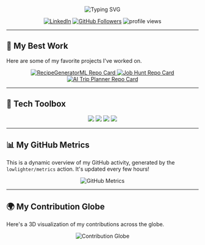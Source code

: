 <p align="center">
  <img src="https://readme-typing-svg.demolab.com?duration=2800&color=7DF9FF&center=true&vCenter=true&width=600&lines=Hi%2C+I'm+Suyash+Joshi+%F0%9F%91%8B;Software+Developer+%26+Tech+Explorer;I+build+full-stack+apps+and+ML+powered+experiences" alt="Typing SVG">
</p>

<p align="center">
  <a href="https://www.linkedin.com/in/suyash-joshi-92sg8/"><img src="https://img.shields.io/badge/LinkedIn-0A66C2?style=for-the-badge&logo=linkedin&logoColor=white" alt="LinkedIn"/></a>
  <a href="https://github.com/SuyashJoshi007?tab=followers"><img src="https://img.shields.io/github/followers/SuyashJoshi007?style=for-the-badge&logo=github&color=1f6feb" alt="GitHub Followers"/></a>
  <img src="https://komarev.com/ghpvc/?username=SuyashJoshi007&label=Visitors&color=0e75b6&style=for-the-badge" alt="profile views"/>
</p>

---

## 🔭 My Best Work

Here are some of my favorite projects I've worked on.

<p align="center">
  <a href="https://github.com/SuyashJoshi007/RecipeGeneratorML">
    <img src="https://github-readme-stats.vercel.app/api/pin/?username=SuyashJoshi007&repo=RecipeGeneratorML&theme=tokyonight" alt="RecipeGeneratorML Repo Card">
  </a>
  <a href="https://github.com/SuyashJoshi007/Job_Hunt_Portal">
    <img src="https://github-readme-stats.vercel.app/api/pin/?username=SuyashJoshi007&repo=your-other-repo&theme=tokyonight" alt="Job Hunt Repo Card">
  </a>
  </a>
  <a href="https://github.com/SuyashJoshi007/AITripPlanner">
    <img src="https://github-readme-stats.vercel.app/api/pin/?username=SuyashJoshi007&repo=your-other-repo&theme=tokyonight" alt="AI Trip Planner Repo Card">
  </a>
</p>

---

## 🧰 Tech Toolbox

<p align="center">
  <img src="https://skillicons.dev/icons?i=react,next,redux,tailwind,bootstrap,vercel&perline=6" />
  <img src="https://skillicons.dev/icons?i=nodejs,express,mongodb,mysql,prisma,postman&perline=6" />
  <img src="https://skillicons.dev/icons?i=python,java,cpp,tensorflow,pytorch,opencv&perline=6" />
  <img src="https://skillicons.dev/icons?i=git,github,docker,aws,firebase,cloudflare,vscode&perline=7" />
</p>

---

## 📊 My GitHub Metrics

This is a dynamic overview of my GitHub activity, generated by the `lowlighter/metrics` action. It's updated every few hours!

<p align="center">
  <img src="https://github.com/SuyashJoshi007/SuyashJoshi007/blob/master/metrics.svg" alt="GitHub Metrics" />
</p>

---

## 🌍 My Contribution Globe

Here's a 3D visualization of my contributions across the globe.

<p align="center">
  <img src="https://cesardeazevedo.github.io/github-profile-3d-contrib/profile-gitblock.svg?username=SuyashJoshi007&theme=dark" alt="Contribution Globe">
</p>
